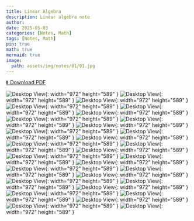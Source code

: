 ```yaml
---
title: Linear Algebra
description: Linear algebra note
author: 
date: 2025-05-03 
categories: [Notes, Math]
tags: [Notes, Math]
pin: true
math: true
mermaid: true
image:
  path: assets/img/notes/01/01.jpg
---
```


[⏬ Download PDF](https://wahbakamaluddin.github.io/assets/pdf/notes/01/LinearAlgebra-SN.pdf)

![Desktop View](assets/img/notes/01/01.jpg){: width="972" height="589" }
![Desktop View](assets/img/notes/01/02.jpg){: width="972" height="589" }
![Desktop View](assets/img/notes/01/03.jpg){: width="972" height="589" }
![Desktop View](assets/img/notes/01/04.jpg){: width="972" height="589" }
![Desktop View](assets/img/notes/01/05.jpg){: width="972" height="589" }
![Desktop View](assets/img/notes/01/06.jpg){: width="972" height="589" }
![Desktop View](assets/img/notes/01/07.jpg){: width="972" height="589" }
![Desktop View](assets/img/notes/01/08.jpg){: width="972" height="589" }
![Desktop View](assets/img/notes/01/09.jpg){: width="972" height="589" }
![Desktop View](assets/img/notes/01/10.jpg){: width="972" height="589" }
![Desktop View](assets/img/notes/01/11.jpg){: width="972" height="589" }
![Desktop View](assets/img/notes/01/12.jpg){: width="972" height="589" }
![Desktop View](assets/img/notes/01/13.jpg){: width="972" height="589" }
![Desktop View](assets/img/notes/01/14.jpg){: width="972" height="589" }
![Desktop View](assets/img/notes/01/15.jpg){: width="972" height="589" }
![Desktop View](assets/img/notes/01/16.jpg){: width="972" height="589" }
![Desktop View](assets/img/notes/01/17.jpg){: width="972" height="589" }
![Desktop View](assets/img/notes/01/18.jpg){: width="972" height="589" }
![Desktop View](assets/img/notes/01/19.jpg){: width="972" height="589" }
![Desktop View](assets/img/notes/01/20.jpg){: width="972" height="589" }
![Desktop View](assets/img/notes/01/21.jpg){: width="972" height="589" }
![Desktop View](assets/img/notes/01/22.jpg){: width="972" height="589" }
![Desktop View](assets/img/notes/01/23.jpg){: width="972" height="589" }
![Desktop View](assets/img/notes/01/24.jpg){: width="972" height="589" }
![Desktop View](assets/img/notes/01/25.jpg){: width="972" height="589" }
![Desktop View](assets/img/notes/01/26.jpg){: width="972" height="589" }
![Desktop View](assets/img/notes/01/27.jpg){: width="972" height="589" }
![Desktop View](assets/img/notes/01/28.jpg){: width="972" height="589" }
![Desktop View](assets/img/notes/01/29.jpg){: width="972" height="589" }